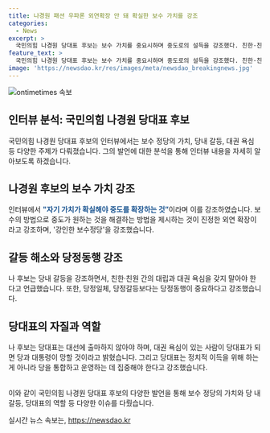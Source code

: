 ```yaml
---
title: 나경원 패션 우파론 외연확장 안 돼 확실한 보수 가치를 강조
categories:
  - News
excerpt: >
  국민의힘 나경원 당대표 후보는 보수 가치를 중요시하며 중도로의 설득을 강조했다. 친한·친원 파벌 갈등을 우려하고, 강인한 보수정당을 강조했다. 대권 욕망 있는 사람은 당대표로 실패할 것이라 주장했으며, 당정일체보다는 당정동행을 강조했다. 다른 후보와의 차별점을 부각시키며, 공정한 운영을 약속했다. 그는 또한 국회의 국가적 역할을 중시하며 의견 충돌을 조화롭게 해결할 것을 약속했다.
feature_text: >
  국민의힘 나경원 당대표 후보는 보수 가치를 중요시하며 중도로의 설득을 강조했다. 친한·친원 파벌 갈등을 우려하고, 강인한 보수정당을 강조했다. 대권 욕망 있는 사람은 당대표로 실패할 것이라 주장했으며, 당정일체보다는 당정동행을 강조했다. 다른 후보와의 차별점을 부각시키며, 공정한 운영을 약속했다. 그는 또한 국회의 국가적 역할을 중시하며 의견 충돌을 조화롭게 해결할 것을 약속했다.
image: 'https://newsdao.kr/res/images/meta/newsdao_breakingnews.jpg'
---
```


<p><img src="https://newsdao.kr/res/images/meta/newsdao_breakingnews.jpg" alt="ontimetimes 속보" /></p>

<h2 data-ke-size="size26">인터뷰 분석: 국민의힘 나경원 당대표 후보</h2>

<p>국민의힘 나경원 당대표 후보의 인터뷰에서는 보수 정당의 가치, 당내 갈등, 대권 욕심 등 다양한 주제가 다뤄졌습니다. 그의 발언에 대한 분석을 통해 인터뷰 내용을 자세히 알아보도록 하겠습니다.</p>

<h2 data-ke-size="size24">나경원 후보의 보수 가치 강조</h2>

<p>인터뷰에서 <b><span style="color: #1a5490;">"자기 가치가 확실해야 중도를 확장하는 것”</span></b>이라며 이를 강조하였습니다. 보수의 방법으로 중도가 원하는 것을 해결하는 방법을 제시하는 것이 진정한 외연 확장이라고 강조하며, '강인한 보수정당'을 강조했습니다. </p>

<h2 data-ke-size="size24">갈등 해소와 당정동행 강조</h2>

<p>나 후보는 당내 갈등을 강조하면서, 친한·친원 간의 대립과 대권 욕심을 갖지 말아야 한다고 언급했습니다. 또한, 당정일체, 당정갈등보다는 당정동행이 중요하다고 강조했습니다.</p>

<h2 data-ke-size="size24">당대표의 자질과 역할</h2>

<p>나 후보는 당대표는 대선에 출마하지 않아야 하며, 대권 욕심이 있는 사람이 당대표가 되면 당과 대통령이 망할 것이라고 밝혔습니다. 그리고 당대표는 정치적 이득을 위해 하는 게 아니라 당을 통합하고 운영하는 데 집중해야 한다고 강조했습니다.</p>

<p><br>
이와 같이 국민의힘 나경원 당대표 후보의 다양한 발언을 통해 보수 정당의 가치와 당 내 갈등, 당대표의 역할 등 다양한 이슈를 다뤘습니다.</p>
실시간 뉴스 속보는, <a href="https://newsdao.kr" rel="dofollow">https://newsdao.kr</a>


